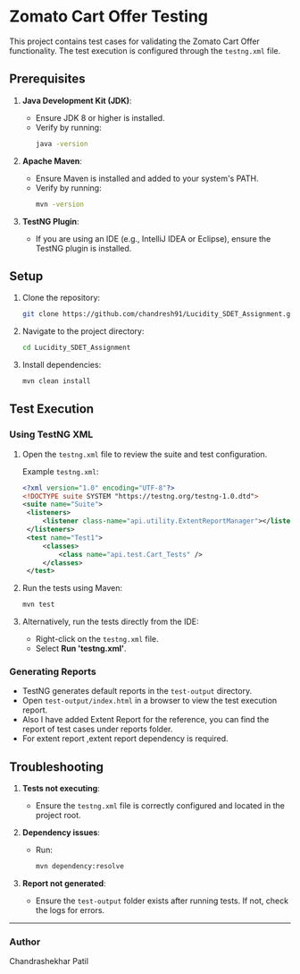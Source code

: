 # Zomato Cart Offer Testing

This project contains test cases for validating the Zomato Cart Offer functionality. The test execution is configured through the `testng.xml` file.

## Prerequisites

1. **Java Development Kit (JDK)**:
   - Ensure JDK 8 or higher is installed.
   - Verify by running:
     ```bash
     java -version
     ```

2. **Apache Maven**:
   - Ensure Maven is installed and added to your system's PATH.
   - Verify by running:
     ```bash
     mvn -version
     ```

3. **TestNG Plugin**:
   - If you are using an IDE (e.g., IntelliJ IDEA or Eclipse), ensure the TestNG plugin is installed.

## Setup

1. Clone the repository:
   ```bash
   git clone https://github.com/chandresh91/Lucidity_SDET_Assignment.git
   ```

2. Navigate to the project directory:
   ```bash
   cd Lucidity_SDET_Assignment
   ```

3. Install dependencies:
   ```bash
   mvn clean install
   ```

## Test Execution

### Using TestNG XML

1. Open the `testng.xml` file to review the suite and test configuration.

   Example `testng.xml`:
   ```xml
   <?xml version="1.0" encoding="UTF-8"?>
   <!DOCTYPE suite SYSTEM "https://testng.org/testng-1.0.dtd">
   <suite name="Suite">
	<listeners>
		<listener class-name="api.utility.ExtentReportManager"></listener>
	</listeners>
	<test name="Test1">
		<classes>
			<class name="api.test.Cart_Tests" />
		</classes>
	</test>
</suite> 
   

2. Run the tests using Maven:
   ```bash
   mvn test
   ```

3. Alternatively, run the tests directly from the IDE:
   - Right-click on the `testng.xml` file.
   - Select **Run 'testng.xml'**.

### Generating Reports

- TestNG generates default reports in the `test-output` directory.
- Open `test-output/index.html` in a browser to view the test execution report.
- Also I have added Extent Report for the reference, you can find the report of test cases under reports folder.
- For extent report ,extent report dependency is required. 



## Troubleshooting

1. **Tests not executing**:
   - Ensure the `testng.xml` file is correctly configured and located in the project root.

2. **Dependency issues**:
   - Run:
     ```bash
     mvn dependency:resolve
     ```

3. **Report not generated**:
   - Ensure the `test-output` folder exists after running tests. If not, check the logs for errors.



---

### Author
Chandrashekhar Patil

